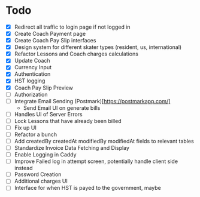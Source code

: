 # Todo

- [x] Redirect all traffic to login page if not logged in
- [x] Create Coach Payment page
- [x] Create Coach Pay Slip interfaces 
- [x] Design system for different skater types (resident, us, international)
- [x] Refactor Lessons and Coach charges calculations
- [x] Update Coach 
- [x] Currency Input
- [x] Authentication
- [x] HST logging
- [x] Coach Pay Slip Preview
- [ ] Authorization 
- [ ] Integrate Email Sending (Postmark)[https://postmarkapp.com/] 
    - Send Email UI on generate bills
- [ ] Handles UI of Server Errors
- [ ] Lock Lessons that have already been billed
- [ ] Fix up UI
- [ ] Refactor a bunch
- [ ] Add createdBy createdAt modifiedBy modifiedAt fields to relevant tables
- [ ] Standardize Invoice Data Fetching and Display
- [ ] Enable Logging in Caddy
- [ ] Improve Failed log in attempt screen, potentially handle client side instead
- [ ] Password Creation
- [ ] Additional charges UI 
- [ ] Interface for when HST is payed to the government, maybe 
